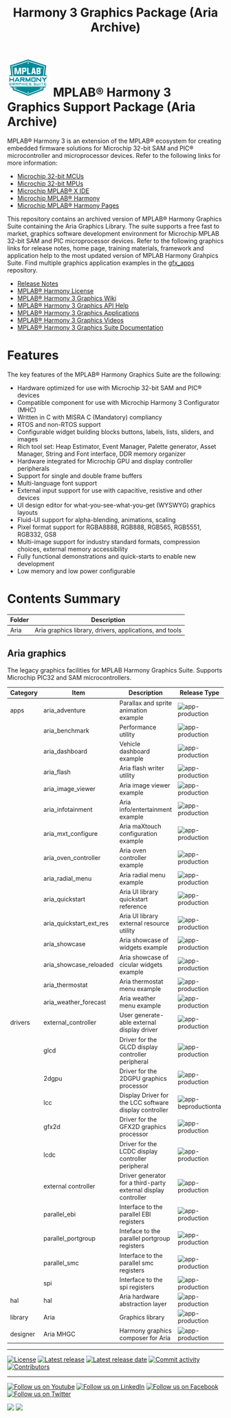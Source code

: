 ﻿---
title: Harmony 3 Graphics Package (Aria Archive)
nav_order: 1
---

# ![Microchip Technology](docs/images/mhgs.png) MPLAB® Harmony 3 Graphics Support Package (Aria Archive)

MPLAB® Harmony 3 is an extension of the MPLAB® ecosystem for creating
embedded firmware solutions for Microchip 32-bit SAM and PIC® microcontroller
and microprocessor devices.  Refer to the following links for more information:
 - [Microchip 32-bit MCUs](https://www.microchip.com/design-centers/32-bit)
 - [Microchip 32-bit MPUs](https://www.microchip.com/design-centers/32-bit-mpus)
 - [Microchip MPLAB® X IDE](https://www.microchip.com/mplab/mplab-x-ide)
 - [Microchip MPLAB® Harmony](https://www.microchip.com/mplab/mplab-harmony)
 - [Microchip MPLAB® Harmony Pages](https://microchip-mplab-harmony.github.io/)

This repository contains an archived version of MPLAB® Harmony Graphics Suite containing the Aria Graphics Library.  The
suite supports a free fast to market, graphics software development environment for Microchip MPLAB 32-bit SAM and PIC microprocessor devices.  Refer to
the following graphics links for release notes, home page, training materials, framework and application help to the most updated version of MPLAB Harmony Grahpics Suite.
Find multiple graphics application examples in the [gfx_apps](https://github.com/Microchip-MPLAB-Harmony/gfx_aria/tree/master/apps) repository.
 - [Release Notes](./release_notes.md)
 - [MPLAB® Harmony License](./mplab_harmony_license.md)
 - [MPLAB® Harmony 3 Graphics Wiki](https://github.com/Microchip-MPLAB-Harmony/gfx/wiki)
 - [MPLAB® Harmony 3 Graphics API Help](./docs/legato/html/index.html)
 - [MPLAB® Harmony 3 Graphics Applications](./apps/readme.md)
 - [MPLAB® Harmony 3 Graphics Videos](https://www.youtube.com/playlist?list=PL9B4edd-p2ag5xsIIHhja-caKYY7AKPxe)
 - [MPLAB® Harmony 3 Graphics Suite Documentation](./documentation.md)

# Features

The key features of the MPLAB® Harmony Graphics Suite are the following:

- Hardware optimized for use with Microchip 32-bit SAM and PIC® devices
- Compatible component for use with Microchip Harmony 3 Configurator (MHC)
- Written in C with MISRA C (Mandatory) compliancy
- RTOS and non-RTOS support
- Configurable widget building blocks buttons, labels, lists, sliders, and images
- Rich tool set: Heap Estimator, Event Manager, Palette generator, Asset Manager, String and Font interface, DDR memory organizer
- Hardware integrated for Microchip GPU and display controller peripherals
- Support for single and double frame buffers
- Multi-language font support
- External input support for use with capacitive, resistive and other devices
- UI design editor for what-you-see-what-you-get (WYSWYG) graphics layouts
- Fluid-UI support for alpha-blending, animations, scaling
- Pixel format support for RGBA8888, RGB888, RGB565, RGB5551, RGB332, GS8
- Multi-image support for industry standard formats, compression choices, external memory accessibility
- Fully functional demonstrations and quick-starts to enable new development
- Low memory and low power configurable


# Contents Summary

| Folder     | Description                                  |
|------------|----------------------------------------------|
| Aria     | Aria graphics library, drivers, applications, and tools |

## Aria graphics

The legacy graphics facilities for MPLAB Harmony Graphics Suite. Supports Microchip PIC32 and SAM microcontrollers.

| Category | Item | Description | Release Type |
| --- | --- | ---- |---- |
|  apps | aria_adventure | Parallax and sprite animation example | ![app-production](https://img.shields.io/badge/application-production-blue?style=plastic) |
|       | aria_benchmark | Performance utility  | ![app-production](https://img.shields.io/badge/application-production-blue?style=plastic) |
|       | aria_dashboard | Vehicle dashboard example | ![app-production](https://img.shields.io/badge/application-production-blue?style=plastic) |
|       | aria_flash | Aria flash writer utility  | ![app-production](https://img.shields.io/badge/application-production-blue?style=plastic) |
|       | aria_image_viewer | Aria image viewer example | ![app-production](https://img.shields.io/badge/application-production-blue?style=plastic) |
|       | aria_infotainment | Aria info/entertainment example | ![app-production](https://img.shields.io/badge/application-production-blue?style=plastic) |
|       | aria_mxt_configure | Aria maXtouch configuration example | ![app-production](https://img.shields.io/badge/application-production-blue?style=plastic) |
|       | aria_oven_controller | Aria oven controller example | ![app-production](https://img.shields.io/badge/application-production-blue?style=plastic) |
|       | aria_radial_menu | Aria radial menu example | ![app-production](https://img.shields.io/badge/application-production-blue?style=plastic) |
|       | aria_quickstart | Aria UI library quickstart reference | ![app-production](https://img.shields.io/badge/application-production-blue?style=plastic) |
|       | aria_quickstart_ext_res | Aria UI library external resource utility | ![app-production](https://img.shields.io/badge/application-production-blue?style=plastic)|
|       | aria_showcase | Aria showcase of widgets example | ![app-production](https://img.shields.io/badge/application-production-blue?style=plastic) |
|       | aria_showcase_reloaded | Aria showcase of cicular widgets example | ![app-production](https://img.shields.io/badge/application-production-blue?style=plastic) |
|       | aria_thermostat | Aria thermostat menu example | ![app-production](https://img.shields.io/badge/application-production-blue?style=plastic) |
|       | aria_weather_forecast | Aria weather menu example | ![app-production](https://img.shields.io/badge/application-production-blue?style=plastic) |
| drivers|  external_controller | User generate-able external display driver | ![app-production](https://img.shields.io/badge/driver-production-blue?style=plastic) |
|      |   glcd | Driver for the GLCD display controller peripheral | ![app-production](https://img.shields.io/badge/driver-production-blue?style=plastic) |
|      |   2dgpu | Driver for the 2DGPU graphics processor |![app-production](https://img.shields.io/badge/driver-production-blue?style=plastic) |
|      |   lcc | Display Driver for the LCC software display controller| ![app-beproductionta](https://img.shields.io/badge/driver-production-blue?style=plastic) |
|      |   gfx2d | Driver for the GFX2D graphics processor| ![app-production](https://img.shields.io/badge/driver-production-blue?style=plastic) |
|      |   lcdc | Driver for the LCDC display controller peripheral | ![app-production](https://img.shields.io/badge/driver-production-blue?style=plastic) |
|      |   external controller | Driver generator for a third-party external display controller | ![app-production](https://img.shields.io/badge/driver-production-blue?style=plastic) |
|      |   parallel_ebi | Interface to the parallel EBI registers | ![app-production](https://img.shields.io/badge/driver-production-blue?style=plastic) |
|      |   parallel_portgroup | Inteface to the parallel portgroup registers | ![app-production](https://img.shields.io/badge/driver-production-blue?style=plastic) |
|      |   parallel_smc | Interface to the parallel smc registers | ![app-production](https://img.shields.io/badge/driver-production-blue?style=plastic) |
|      |   spi | Interface to the spi registers | ![app-production](https://img.shields.io/badge/driver-production-blue?style=plastic) |
| hal     | hal | Aria hardware abstraction layer | ![app-production](https://img.shields.io/badge/driver-production-blue?style=plastic) |
| library    | Aria | Graphics library | ![app-production](https://img.shields.io/badge/library-production-blue?style=plastic) |
| designer | Aria MHGC |Harmony graphics composer for Aria| ![app-production](https://img.shields.io/badge/tool-production-blue?style=plastic) |

____

[![License](https://img.shields.io/badge/license-Harmony%20license-orange.svg)](https://github.com/Microchip-MPLAB-Harmony/gfx_aria/blob/master/mplab_harmony_license.md)
[![Latest release](https://img.shields.io/github/release/Microchip-MPLAB-Harmony/gfx_aria.svg)](https://github.com/Microchip-MPLAB-Harmony/gfx_aria/releases/latest)
[![Latest release date](https://img.shields.io/github/release-date/Microchip-MPLAB-Harmony/gfx_aria.svg)](https://github.com/Microchip-MPLAB-Harmony/gfx_aria/releases/latest)
[![Commit activity](https://img.shields.io/github/commit-activity/y/Microchip-MPLAB-Harmony/gfx_aria.svg)](https://github.com/Microchip-MPLAB-Harmony/gfx_aria/graphs/commit-activity)
[![Contributors](https://img.shields.io/github/contributors-anon/Microchip-MPLAB-Harmony/gfx_aria.svg)]()

____

[![Follow us on Youtube](https://img.shields.io/badge/Youtube-Follow%20us%20on%20Youtube-red.svg)](https://www.youtube.com/user/MicrochipTechnology)
[![Follow us on LinkedIn](https://img.shields.io/badge/LinkedIn-Follow%20us%20on%20LinkedIn-blue.svg)](https://www.linkedin.com/company/microchip-technology)
[![Follow us on Facebook](https://img.shields.io/badge/Facebook-Follow%20us%20on%20Facebook-blue.svg)](https://www.facebook.com/microchiptechnology/)
[![Follow us on Twitter](https://img.shields.io/twitter/follow/MicrochipTech.svg?style=social)](https://twitter.com/MicrochipTech)

[![](https://img.shields.io/github/stars/Microchip-MPLAB-Harmony/gfx.svg?style=social)]()
[![](https://img.shields.io/github/watchers/Microchip-MPLAB-Harmony/gfx.svg?style=social)]()

